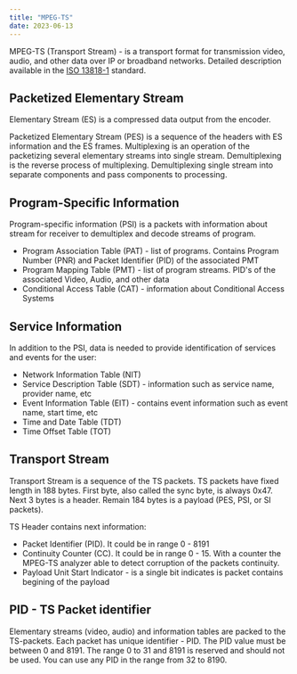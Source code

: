 ```yaml
---
title: "MPEG-TS"
date: 2023-06-13
---
```


MPEG-TS (Transport Stream) - is a transport format for transmission video, audio, and other data over IP or broadband networks.
Detailed description available in the [ISO 13818-1](https://www.iso.org/standard/74427.html) standard.

## Packetized Elementary Stream

Elementary Stream (ES) is a compressed data output from the encoder.

Packetized Elementary Stream (PES) is a sequence of the headers with ES information and the ES frames.
Multiplexing is an operation of the packetizing several elementary streams into single stream.
Demultiplexing is the reverse process of multiplexing. Demultiplexing single stream into separate components and pass components to processing.

## Program-Specific Information

Program-specific information (PSI) is a packets with information about stream for receiver to demultiplex and decode streams of program.

- Program Association Table (PAT) - list of programs. Contains Program Number (PNR) and Packet Identifier (PID) of the associated PMT
- Program Mapping Table (PMT) - list of program streams. PID's of the associated Video, Audio, and other data
- Conditional Access Table (CAT) - information about Conditional Access Systems

## Service Information

In addition to the PSI, data is needed to provide identification of services and events for the user:

- Network Information Table (NIT)
- Service Description Table (SDT) - information such as service name, provider name, etc
- Event Information Table (EIT) - contains event information such as event name, start time, etc
- Time and Date Table (TDT)
- Time Offset Table (TOT)

## Transport Stream

Transport Stream is a sequence of the TS packets.
TS packets have fixed length in 188 bytes. First byte, also called the sync byte, is always 0x47.
Next 3 bytes is a header. Remain 184 bytes is a payload (PES, PSI, or SI packets).

TS Header contains next information:

- Packet Identifier (PID). It could be in range 0 - 8191
- Continuity Counter (CC). It could be in range 0 - 15. With a counter the MPEG-TS analyzer able to detect corruption of the packets continuity.
- Payload Unit Start Indicator - is a single bit indicates is packet contains begining of the payload

## PID - TS Packet identifier

Elementary streams (video, audio) and information tables are packed to the TS-packets. Each packet has unique identifier - PID.
The PID value must be between 0 and 8191. The range 0 to 31 and 8191 is reserved and should not be used. You can use any PID in the range from 32 to 8190.
